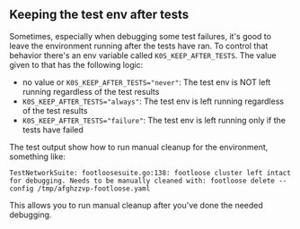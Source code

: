 ## Keeping the test env after tests

Sometimes, especially when debugging some test failures, it's good to leave the environment running after the tests have ran. To control that behavior there's an env variable called `K0S_KEEP_AFTER_TESTS`. The value given to that has the following logic:

- no value or `K0S_KEEP_AFTER_TESTS="never"`: The test env is NOT left running regardless of the test results
- `K0S_KEEP_AFTER_TESTS="always"`: The test env is left running regardless of the test results
- `K0S_KEEP_AFTER_TESTS="failure"`: The test env is left running only if the tests have failed

The test output show how to run manual cleanup for the environment, something like:

```shell
TestNetworkSuite: footloosesuite.go:138: footloose cluster left intact for debugging. Needs to be manually cleaned with: footloose delete --config /tmp/afghzzvp-footloose.yaml
```

This allows you to run manual cleanup after you've done the needed debugging.
